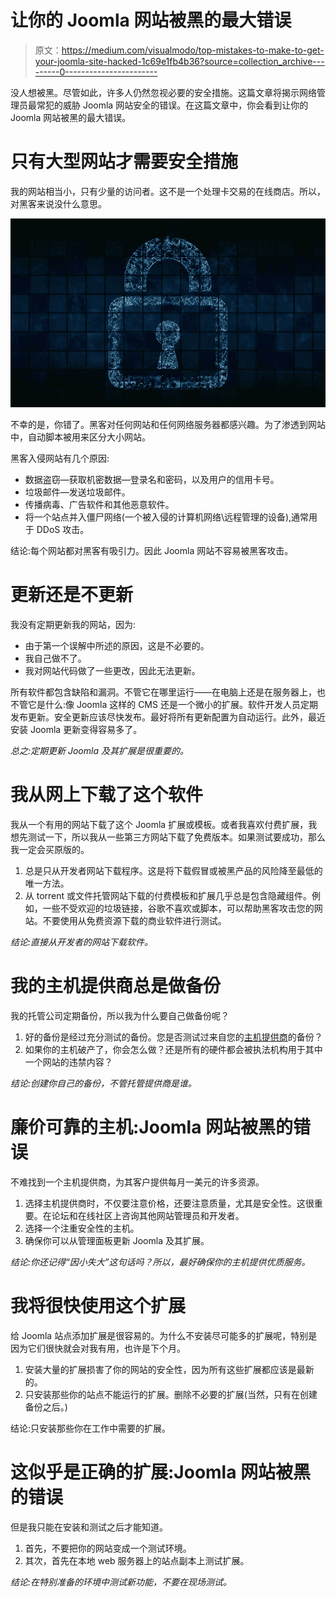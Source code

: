 # 让你的 Joomla 网站被黑的最大错误

> 原文：<https://medium.com/visualmodo/top-mistakes-to-make-to-get-your-joomla-site-hacked-1c69e1fb4b36?source=collection_archive---------0----------------------->

没人想被黑。尽管如此，许多人仍然忽视必要的安全措施。这篇文章将揭示网络管理员最常犯的威胁 Joomla 网站安全的错误。在这篇文章中，你会看到让你的 Joomla 网站被黑的最大错误。

# 只有大型网站才需要安全措施

我的网站相当小，只有少量的访问者。这不是一个处理卡交易的在线商店。所以，对黑客来说没什么意思。

![](img/735ab4a5689f15bf093cb3241101c946.png)

不幸的是，你错了。黑客对任何网站和任何网络服务器都感兴趣。为了渗透到网站中，自动脚本被用来区分大小网站。

黑客入侵网站有几个原因:

*   数据盗窃—获取机密数据—登录名和密码，以及用户的信用卡号。
*   垃圾邮件—发送垃圾邮件。
*   传播病毒、广告软件和其他恶意软件。
*   将一个站点并入僵尸网络(一个被入侵的计算机网络\远程管理的设备),通常用于 DDoS 攻击。

结论:每个网站都对黑客有吸引力。因此 Joomla 网站不容易被黑客攻击。

# 更新还是不更新

我没有定期更新我的网站，因为:

*   由于第一个误解中所述的原因，这是不必要的。
*   我自己做不了。
*   我对网站代码做了一些更改，因此无法更新。

所有软件都包含缺陷和漏洞。不管它在哪里运行——在电脑上还是在服务器上，也不管它是什么:像 Joomla 这样的 CMS 还是一个微小的扩展。软件开发人员定期发布更新。安全更新应该尽快发布。最好将所有更新配置为自动运行。此外，最近安装 Joomla 更新变得容易多了。

*总之:定期更新 Joomla 及其扩展是很重要的。*

# 我从网上下载了这个软件

我从一个有用的网站下载了这个 Joomla 扩展或模板。或者我喜欢付费扩展，我想先测试一下，所以我从一些第三方网站下载了免费版本。如果测试要成功，那么我一定会买原版的。

1.  总是只从开发者网站下载程序。这是将下载假冒或被黑产品的风险降至最低的唯一方法。
2.  从 torrent 或文件托管网站下载的付费模板和扩展几乎总是包含隐藏组件。例如，一些不受欢迎的垃圾链接，谷歌不喜欢或脚本，可以帮助黑客攻击您的网站。不要使用从免费资源下载的商业软件进行测试。

*结论:直接从开发者的网站下载软件。*

# 我的主机提供商总是做备份

我的托管公司定期备份，所以我为什么要自己做备份呢？

1.  好的备份是经过充分测试的备份。您是否测试过来自您的[主机提供商](https://visualmodo.com/everything-you-need-to-know-about-manual-and-automated-ad-extensions/)的备份？
2.  如果你的主机破产了，你会怎么做？还是所有的硬件都会被执法机构用于其中一个网站的违禁内容？

*结论:创建你自己的备份，不管托管提供商是谁。*

# 廉价可靠的主机:Joomla 网站被黑的错误

不难找到一个主机提供商，为其客户提供每月一美元的许多资源。

1.  选择主机提供商时，不仅要注意价格，还要注意质量，尤其是安全性。这很重要。在论坛和在线社区上咨询其他网站管理员和开发者。
2.  选择一个注重安全性的主机。
3.  确保你可以从管理面板更新 Joomla 及其扩展。

*结论:你还记得“因小失大”这句话吗？所以，最好确保你的主机提供优质服务。*

# 我将很快使用这个扩展

给 Joomla 站点添加扩展是很容易的。为什么不安装尽可能多的扩展呢，特别是因为它们很快就会对我有用，也许是下个月。

1.  安装大量的扩展损害了你的网站的安全性，因为所有这些扩展都应该是最新的。
2.  只安装那些你的站点不能运行的扩展。删除不必要的扩展(当然，只有在创建备份之后。)

结论:只安装那些你在工作中需要的扩展。

# 这似乎是正确的扩展:Joomla 网站被黑的错误

但是我只能在安装和测试之后才能知道。

1.  首先，不要把你的网站变成一个测试环境。
2.  其次，首先在本地 web 服务器上的站点副本上测试扩展。

*结论:在特别准备的环境中测试新功能，不要在现场测试。*